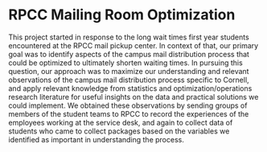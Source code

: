 # RPCC Mailing Room Optimization
This project started in response to the long wait times first year students encountered at the RPCC mail pickup center. In context of that, our primary goal was to identify aspects of the campus mail distribution process that could be optimized to ultimately shorten waiting times. In pursuing this question, our approach was to maximize our understanding and relevant observations of the campus mail distribution process specific to Cornell, and apply relevant knowledge from statistics and optimization/operations research literature for useful insights on the data and practical solutions we could implement. We obtained these observations by sending groups of members of the student teams to RPCC to record the experiences of the employees working at the service desk, and again to collect data of students who came to collect packages based on the variables we identified as important in understanding the process.

